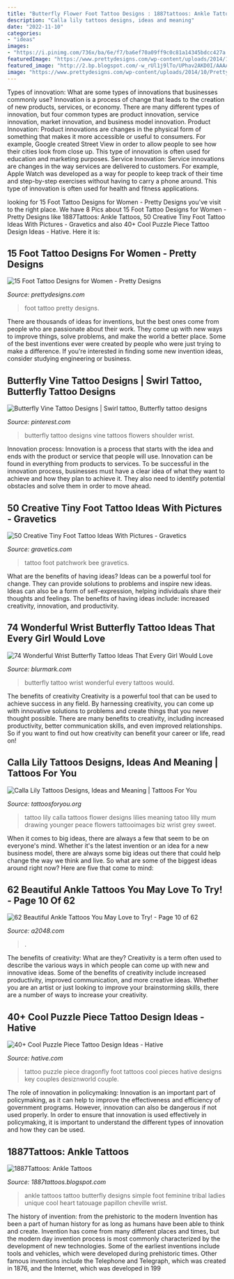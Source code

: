 ```yaml
---
title: "Butterfly Flower Foot Tattoo Designs : 1887tattoos: Ankle Tattoos"
description: "Calla lily tattoos designs, ideas and meaning"
date: "2022-11-10"
categories:
- "ideas"
images:
- "https://i.pinimg.com/736x/ba/6e/f7/ba6ef70a09ff9c0c81a14345bdcc427a.jpg"
featuredImage: "https://www.prettydesigns.com/wp-content/uploads/2014/10/Pretty-Foot-Tattoo.jpg"
featured_image: "http://2.bp.blogspot.com/-w_rUl1j9lTo/UPhav2AKD0I/AAAAAAAAIiM/39f8OGzK17E/s1600/Butterfly-Tattoo-Design-for-Teens-Ankle.jpg"
image: "https://www.prettydesigns.com/wp-content/uploads/2014/10/Pretty-Foot-Tattoo.jpg"
---
```



Types of innovation: What are some types of innovations that businesses commonly use?
Innovation is a process of change that leads to the creation of new products, services, or economy. There are many different types of innovation, but four common types are product innovation, service innovation, market innovation, and business model innovation. 
Product Innovation: Product innovations are changes in the physical form of something that makes it more accessible or useful to consumers. For example, Google created Street View in order to allow people to see how their cities look from close up. This type of innovation is often used for education and marketing purposes. Service Innovation: Service innovations are changes in the way services are delivered to customers. For example, Apple Watch was developed as a way for people to keep track of their time and step-by-step exercises without having to carry a phone around. This type of innovation is often used for health and fitness applications.

	

		
looking for 15 Foot Tattoo Designs for Women - Pretty Designs you've visit to the right place. We have 8 Pics about 15 Foot Tattoo Designs for Women - Pretty Designs like 1887Tattoos: Ankle Tattoos, 50 Creative Tiny Foot Tattoo Ideas With Pictures - Gravetics and also 40+ Cool Puzzle Piece Tattoo Design Ideas - Hative. Here it is:
		
    
## 15 Foot Tattoo Designs For Women - Pretty Designs

<img loading=lazy src="https://www.prettydesigns.com/wp-content/uploads/2014/10/Pretty-Foot-Tattoo.jpg" onerror="this.onerror=null;this.src='https://tse1.mm.bing.net/th?id=OIP.VQWfiAxE6vEdVPX-N1VoQwHaLH&amp;pid=15.1';" alt="15 Foot Tattoo Designs for Women - Pretty Designs">

_Source: prettydesigns.com_

>foot tattoo pretty designs. 

	

There are thousands of ideas for inventions, but the best ones come from people who are passionate about their work. They come up with new ways to improve things, solve problems, and make the world a better place. Some of the best inventions ever were created by people who were just trying to make a difference. If you're interested in finding some new invention ideas, consider studying engineering or business.

    
## Butterfly Vine Tattoo Designs | Swirl Tattoo, Butterfly Tattoo Designs

<img loading=lazy src="https://i.pinimg.com/736x/ba/6e/f7/ba6ef70a09ff9c0c81a14345bdcc427a.jpg" onerror="this.onerror=null;this.src='https://tse2.mm.bing.net/th?id=OIP.k91bE0s8NSibwZZ1x4d70gHaNL&amp;pid=15.1';" alt="Butterfly Vine Tattoo Designs | Swirl tattoo, Butterfly tattoo designs">

_Source: pinterest.com_

>butterfly tattoo designs vine tattoos flowers shoulder wrist. 

	

Innovation process:
Innovation is a process that starts with the idea and ends with the product or service that people will use. Innovation can be found in everything from products to services. To be successful in the innovation process, businesses must have a clear idea of what they want to achieve and how they plan to achieve it. They also need to identify potential obstacles and solve them in order to move ahead.

    
## 50 Creative Tiny Foot Tattoo Ideas With Pictures - Gravetics

<img loading=lazy src="https://www.gravetics.com/wp-content/uploads/2017/07/Patchwork-Bee-Tattoo-On-Foot.jpg" onerror="this.onerror=null;this.src='https://tse2.mm.bing.net/th?id=OIP.Zb1qbYziXaTleFS9JE9_bwHaNK&amp;pid=15.1';" alt="50 Creative Tiny Foot Tattoo Ideas With Pictures - Gravetics">

_Source: gravetics.com_

>tattoo foot patchwork bee gravetics. 

	

What are the benefits of having ideas?
Ideas can be a powerful tool for change. They can provide solutions to problems and inspire new ideas. Ideas can also be a form of self-expression, helping individuals share their thoughts and feelings. The benefits of having ideas include: increased creativity, innovation, and productivity.

    
## 74 Wonderful Wrist Butterfly Tattoo Ideas That Every Girl Would Love

<img loading=lazy src="https://www.blurmark.com/wp-content/uploads/2017/05/Butterfly-Music-Staff-Tattoo.jpg" onerror="this.onerror=null;this.src='https://tse2.mm.bing.net/th?id=OIP.CyhUkV93X67AYD9d1LvCDgHaFE&amp;pid=15.1';" alt="74 Wonderful Wrist Butterfly Tattoo Ideas That Every Girl Would Love">

_Source: blurmark.com_

>butterfly tattoo wrist wonderful every tattoos would. 

	

The benefits of creativity
Creativity is a powerful tool that can be used to achieve success in any field. By harnessing creativity, you can come up with innovative solutions to problems and create things that you never thought possible. There are many benefits to creativity, including increased productivity, better communication skills, and even improved relationships. So if you want to find out how creativity can benefit your career or life, read on!

    
## Calla Lily Tattoos Designs, Ideas And Meaning | Tattoos For You

<img loading=lazy src="https://www.tattoosforyou.org/wp-content/uploads/2016/03/Calla-Lily-Flower-Tattoo-Designs.jpg" onerror="this.onerror=null;this.src='https://tse1.mm.bing.net/th?id=OIP.gsK-OZtxWcRUnk6Lh3LlbgHaJ4&amp;pid=15.1';" alt="Calla Lily Tattoos Designs, Ideas and Meaning | Tattoos For You">

_Source: tattoosforyou.org_

>tattoo lily calla tattoos flower designs lilies meaning tatoo lilly mum drawing younger peace flowers tattooimages biz wrist grey sweet. 

	

When it comes to big ideas, there are always a few that seem to be on everyone's mind. Whether it's the latest invention or an idea for a new business model, there are always some big ideas out there that could help change the way we think and live. So what are some of the biggest ideas around right now? Here are five that come to mind: 

    
## 62 Beautiful Ankle Tattoos You May Love To Try! - Page 10 Of 62

<img loading=lazy src="https://www.a2048.com/wp-content/uploads/2019/04/ab90ebcac739f51fe46d197edcbc1e70.jpg" onerror="this.onerror=null;this.src='https://tse1.mm.bing.net/th?id=OIP.48ran4xXL6h7mMJI3LIppAHaLu&amp;pid=15.1';" alt="62 Beautiful Ankle Tattoos You May Love to Try! - Page 10 of 62">

_Source: a2048.com_

>. 

	

The benefits of creativity: What are they?
Creativity is a term often used to describe the various ways in which people can come up with new and innovative ideas. Some of the benefits of creativity include increased productivity, improved communication, and more creative ideas. Whether you are an artist or just looking to improve your brainstorming skills, there are a number of ways to increase your creativity.

    
## 40+ Cool Puzzle Piece Tattoo Design Ideas - Hative

<img loading=lazy src="https://hative.com/wp-content/uploads/2014/03/puzzle-piece-tattoos/26-dragonfly-puzzle-piece-on-foot.jpg" onerror="this.onerror=null;this.src='https://tse3.mm.bing.net/th?id=OIP.ToI-U_mU2jMLVINOn03yFgHaKT&amp;pid=15.1';" alt="40+ Cool Puzzle Piece Tattoo Design Ideas - Hative">

_Source: hative.com_

>tattoo puzzle piece dragonfly foot tattoos cool pieces hative designs key couples desiznworld couple. 

	

The role of innovation in policymaking:
Innovation is an important part of policymaking, as it can help to improve the effectiveness and efficiency of government programs. However, innovation can also be dangerous if not used properly. In order to ensure that innovation is used effectively in policymaking, it is important to understand the different types of innovation and how they can be used.

    
## 1887Tattoos: Ankle Tattoos

<img loading=lazy src="http://2.bp.blogspot.com/-w_rUl1j9lTo/UPhav2AKD0I/AAAAAAAAIiM/39f8OGzK17E/s1600/Butterfly-Tattoo-Design-for-Teens-Ankle.jpg" onerror="this.onerror=null;this.src='https://tse1.mm.bing.net/th?id=OIP.M1ADQ2iBSYYN-M5dEM3PiwHaJ3&amp;pid=15.1';" alt="1887Tattoos: Ankle Tattoos">

_Source: 1887tattoos.blogspot.com_

>ankle tattoos tattoo butterfly designs simple foot feminine tribal ladies unique cool heart tatouage papillon cheville wrist. 

	

The history of invention: from the prehistoric to the modern
Invention has been a part of human history for as long as humans have been able to think and create. Invention has come from many different places and times, but the modern day invention process is most commonly characterized by the development of new technologies. Some of the earliest inventions include tools and vehicles, which were developed during prehistoric times. Other famous inventions include the Telephone and Telegraph, which was created in 1876, and the Internet, which was developed in 199
